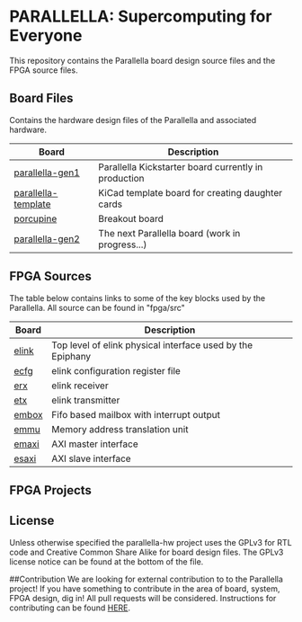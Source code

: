 PARALLELLA: Supercomputing for Everyone
========================================	

This repository contains the Parallella board design source files and the FPGA
source files.

## Board Files
Contains the hardware design files of the Parallella and associated hardware.

Board      | Description
-----------|--------------
[parallella-gen1](boards/parallella-gen1)         | Parallella Kickstarter board currently in production
[parallella-template](boards/parallella-template) | KiCad template board for creating daughter cards  
[porcupine](boards/porcupine)                     | Breakout board 
[parallella-gen2](boards/parallella-gen2)         | The next Parallella board (work in progress...)

## FPGA Sources
The table below contains links to some of the key blocks used by the Parallella. All source can be found in "fpga/src"

Board      | Description
-----------|--------------
[elink](src/elink/hdl/elink.v)             | Top level of elink physical interface used by the Epiphany
[ecfg](src/ecfg/hdl/ecfg.v)                | elink configuration register file
[erx](src/erx/hdl/erx.v)                   | elink receiver
[etx](src/etx/hdl/etx.v)                   | elink transmitter
[embox](src/embox/hdl/embox.v)             | Fifo based mailbox with interrupt output
[emmu](src/emmu/hdl/emmu.v)                | Memory address translation unit
[emaxi](src/axi/hdl/emaxi.v)               | AXI master interface
[esaxi](src/axi/hdl/esaxi.v)               | AXI slave interface

## FPGA Projects

## License
Unless otherwise specified the parallella-hw project uses the GPLv3 for RTL code and 
Creative Common Share Alike for board design files. The GPLv3 license notice can be found at the bottom of the file.

##Contribution
We are looking for external contribution to to the Parallella project! If you have something to contribute in the area of board, system, FPGA design, dig in! All pull requests will be considered. Instructions for contributing can be found [HERE](CONTRIBUTING.md). 

